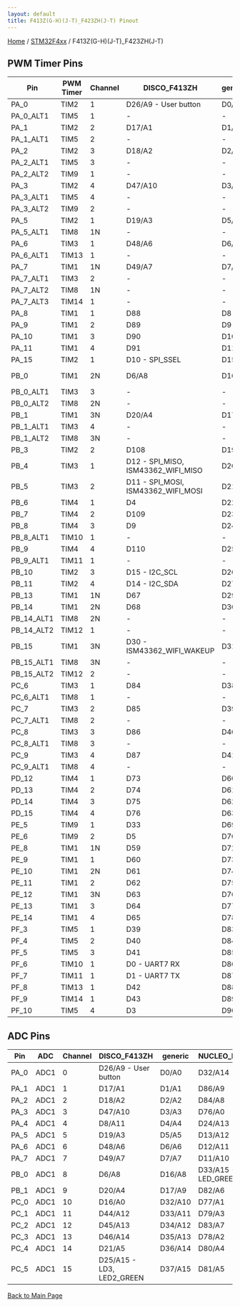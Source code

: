 ```yaml
---
layout: default
title: F413Z(G-H)(J-T)_F423ZH(J-T) Pinout
---
```


[Home](../../index.md) / [STM32F4xx](../index.md) / F413Z(G-H)(J-T)_F423ZH(J-T)

## PWM Timer Pins

| Pin | PWM Timer | Channel | DISCO_F413ZH | generic | NUCLEO_F413ZH |
| --- | --- | --- | --- | --- | --- |
| PA_0 | TIM2 | 1 | D26/A9 - User button | D0/A0 | D32/A14 |
| PA_0_ALT1 | TIM5 | 1 | - | - | - |
| PA_1 | TIM2 | 2 | D17/A1 | D1/A1 | D86/A9 |
| PA_1_ALT1 | TIM5 | 2 | - | - | - |
| PA_2 | TIM2 | 3 | D18/A2 | D2/A2 | D84/A8 |
| PA_2_ALT1 | TIM5 | 3 | - | - | - |
| PA_2_ALT2 | TIM9 | 1 | - | - | - |
| PA_3 | TIM2 | 4 | D47/A10 | D3/A3 | D76/A0 |
| PA_3_ALT1 | TIM5 | 4 | - | - | - |
| PA_3_ALT2 | TIM9 | 2 | - | - | - |
| PA_5 | TIM2 | 1 | D19/A3 | D5/A5 | D13/A12 |
| PA_5_ALT1 | TIM8 | 1N | - | - | - |
| PA_6 | TIM3 | 1 | D48/A6 | D6/A6 | D12/A11 |
| PA_6_ALT1 | TIM13 | 1 | - | - | - |
| PA_7 | TIM1 | 1N | D49/A7 | D7/A7 | D11/A10 |
| PA_7_ALT1 | TIM3 | 2 | - | - | - |
| PA_7_ALT2 | TIM8 | 1N | - | - | - |
| PA_7_ALT3 | TIM14 | 1 | - | - | - |
| PA_8 | TIM1 | 1 | D88 | D8 | D88 |
| PA_9 | TIM1 | 2 | D89 | D9 | D89 |
| PA_10 | TIM1 | 3 | D90 | D10 | D90 |
| PA_11 | TIM1 | 4 | D91 | D11 | D91 |
| PA_15 | TIM2 | 1 | D10 - SPI_SSEL | D15 | D20 |
| PB_0 | TIM1 | 2N | D6/A8 | D16/A8 | D33/A15 - LED_GREEN |
| PB_0_ALT1 | TIM3 | 3 | - | - | - |
| PB_0_ALT2 | TIM8 | 2N | - | - | - |
| PB_1 | TIM1 | 3N | D20/A4 | D17/A9 | D82/A6 |
| PB_1_ALT1 | TIM3 | 4 | - | - | - |
| PB_1_ALT2 | TIM8 | 3N | - | - | - |
| PB_3 | TIM2 | 2 | D108 | D19 | D23 |
| PB_4 | TIM3 | 1 | D12 - SPI_MISO, ISM43362_WIFI_MISO | D20 | D25 |
| PB_5 | TIM3 | 2 | D11 - SPI_MOSI, ISM43362_WIFI_MOSI | D21 | D22 |
| PB_6 | TIM4 | 1 | D4 | D22 | D26 |
| PB_7 | TIM4 | 2 | D109 | D23 | D71 - LED_BLUE |
| PB_8 | TIM4 | 3 | D9 | D24 | D15 |
| PB_8_ALT1 | TIM10 | 1 | - | - | - |
| PB_9 | TIM4 | 4 | D110 | D25 | D14 |
| PB_9_ALT1 | TIM11 | 1 | - | - | - |
| PB_10 | TIM2 | 3 | D15 - I2C_SCL | D26 | D36 |
| PB_11 | TIM2 | 4 | D14 - I2C_SDA | D27 | D35 |
| PB_13 | TIM1 | 1N | D67 | D29 | D18 |
| PB_14 | TIM1 | 2N | D68 | D30 | D72 - LED_RED |
| PB_14_ALT1 | TIM8 | 2N | - | - | - |
| PB_14_ALT2 | TIM12 | 1 | - | - | - |
| PB_15 | TIM1 | 3N | D30 - ISM43362_WIFI_WAKEUP | D31 | D17 |
| PB_15_ALT1 | TIM8 | 3N | - | - | - |
| PB_15_ALT2 | TIM12 | 2 | - | - | - |
| PC_6 | TIM3 | 1 | D84 | D38 | D16 |
| PC_6_ALT1 | TIM8 | 1 | - | - | - |
| PC_7 | TIM3 | 2 | D85 | D39 | D21 |
| PC_7_ALT1 | TIM8 | 2 | - | - | - |
| PC_8 | TIM3 | 3 | D86 | D40 | D43 |
| PC_8_ALT1 | TIM8 | 3 | - | - | - |
| PC_9 | TIM3 | 4 | D87 | D41 | D44 |
| PC_9_ALT1 | TIM8 | 4 | - | - | - |
| PD_12 | TIM4 | 1 | D73 | D60 | D29 |
| PD_13 | TIM4 | 2 | D74 | D61 | D28 |
| PD_14 | TIM4 | 3 | D75 | D62 | D10 |
| PD_15 | TIM4 | 4 | D76 | D63 | D9 |
| PE_5 | TIM9 | 1 | D33 | D69 | D58 |
| PE_6 | TIM9 | 2 | D5 | D70 | D59 |
| PE_8 | TIM1 | 1N | D59 | D72 | D42 |
| PE_9 | TIM1 | 1 | D60 | D73 | D6 |
| PE_10 | TIM1 | 2N | D61 | D74 | D40 |
| PE_11 | TIM1 | 2 | D62 | D75 | D5 |
| PE_12 | TIM1 | 3N | D63 | D76 | D39 |
| PE_13 | TIM1 | 3 | D64 | D77 | D3 |
| PE_14 | TIM1 | 4 | D65 | D78 | D38 |
| PF_3 | TIM5 | 1 | D39 | D83 | D95/A20 |
| PF_4 | TIM5 | 2 | D40 | D84 | D87 |
| PF_5 | TIM5 | 3 | D41 | D85 | D96/A21 |
| PF_6 | TIM10 | 1 | D0 - UART7 RX | D86 | D85 |
| PF_7 | TIM11 | 1 | D1 - UART7 TX | D87 | D62 |
| PF_8 | TIM13 | 1 | D42 | D88 | D61 |
| PF_9 | TIM14 | 1 | D43 | D89 | D63 |
| PF_10 | TIM5 | 4 | D3 | D90 | D97/A22 |


## ADC Pins

| Pin | ADC | Channel | DISCO_F413ZH | generic | NUCLEO_F413ZH |
| --- | --- | --- | --- | --- | --- |
| PA_0 | ADC1 | 0 | D26/A9 - User button | D0/A0 | D32/A14 |
| PA_1 | ADC1 | 1 | D17/A1 | D1/A1 | D86/A9 |
| PA_2 | ADC1 | 2 | D18/A2 | D2/A2 | D84/A8 |
| PA_3 | ADC1 | 3 | D47/A10 | D3/A3 | D76/A0 |
| PA_4 | ADC1 | 4 | D8/A11 | D4/A4 | D24/A13 |
| PA_5 | ADC1 | 5 | D19/A3 | D5/A5 | D13/A12 |
| PA_6 | ADC1 | 6 | D48/A6 | D6/A6 | D12/A11 |
| PA_7 | ADC1 | 7 | D49/A7 | D7/A7 | D11/A10 |
| PB_0 | ADC1 | 8 | D6/A8 | D16/A8 | D33/A15 - LED_GREEN |
| PB_1 | ADC1 | 9 | D20/A4 | D17/A9 | D82/A6 |
| PC_0 | ADC1 | 10 | D16/A0 | D32/A10 | D77/A1 |
| PC_1 | ADC1 | 11 | D44/A12 | D33/A11 | D79/A3 |
| PC_2 | ADC1 | 12 | D45/A13 | D34/A12 | D83/A7 |
| PC_3 | ADC1 | 13 | D46/A14 | D35/A13 | D78/A2 |
| PC_4 | ADC1 | 14 | D21/A5 | D36/A14 | D80/A4 |
| PC_5 | ADC1 | 15 | D25/A15 - LD3, LED2_GREEN | D37/A15 | D81/A5 |


[Back to Main Page](../../index.md)